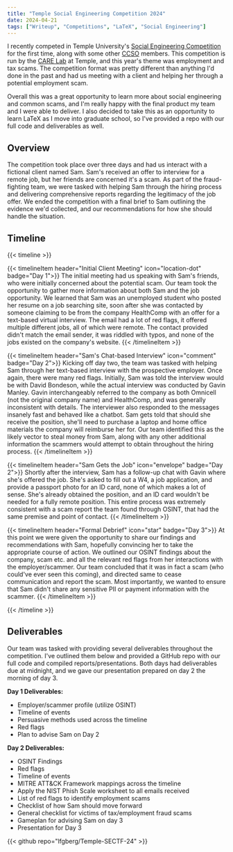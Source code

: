 ```yaml
---
title: "Temple Social Engineering Competition 2024"
date: 2024-04-21
tags: ["Writeup", "Competitions", "LaTeX", "Social Engineering"]
---
```


I recently competed in Temple University's [Social Engineering Competition](https://sites.temple.edu/socialengineering/) for the first time, along with some other [CCSO](https://psuccso.org) members. This competition is run by the [CARE Lab](https://sites.temple.edu/care/) at Temple, and this year's theme was employment and tax scams. The competition format was pretty different than anything I'd done in the past and had us meeting with a client and helping her through a potential employment scam.

Overall this was a great opportunity to learn more about social engineering and common scams, and I'm really happy with the final product my team and I were able to deliver. I also decided to take this as an opportunity to learn LaTeX as I move into graduate school, so I've provided a repo with our full code and deliverables as well.

## Overview

The competition took place over three days and had us interact with a fictional client named Sam. Sam's received an offer to interview for a remote job, but her friends are concerned it's a scam. As part of the fraud-fighting team, we were tasked with helping Sam through the hiring process and delivering comprehensive reports regarding the legitimacy of the job offer. We ended the competition with a final brief to Sam outlining the evidence we'd collected, and our recommendations for how she should handle the situation.

## Timeline

{{< timeline >}}

{{< timelineItem header="Initial Client Meeting" icon="location-dot" badge="Day 1">}}
The initial meeting had us speaking with Sam's friends, who were initially concerned about the potential scam. Our team took the opportunity to gather more information about both Sam and the job opportunity. We learned that Sam was an unemployed student who posted her resume on a job searching site, soon after she was contacted by someone claiming to be from the company HealthComp with an offer for a text-based virtual interview. The email had a lot of red flags, it offered multiple different jobs, all of which were remote. The contact provided didn't match the email sender, it was riddled with typos, and none of the jobs existed on the company's website.
{{< /timelineItem >}}

{{< timelineItem header="Sam's Chat-based Interview" icon="comment" badge="Day 2">}}
Kicking off day two, the team was tasked with helping Sam through her text-based interview with the prospective employer. Once again, there were many red flags. Initially, Sam was told the interview would be with David Bondeson, while the actual interview was conducted by Gavin Manley. Gavin interchangeably referred to the company as both Omnicell (not the original company name) and HealthComp, and was generally inconsistent with details. The interviewer also responded to the messages insanely fast and behaved like a chatbot. Sam gets told that should she receive the position, she'll need to purchase a laptop and home office materials the company will reimburse her for. Our team identified this as the likely vector to steal money from Sam, along with any other additional information the scammers would attempt to obtain throughout the hiring process.
{{< /timelineItem >}}

{{< timelineItem header="Sam Gets the Job" icon="envelope" badge="Day 2">}}
Shortly after the interview, Sam has a follow-up chat with Gavin where she's offered the job. She's asked to fill out a W4, a job application, and provide a passport photo for an ID card, none of which makes a lot of sense. She's already obtained the position, and an ID card wouldn't be needed for a fully remote position. This entire process was extremely consistent with a scam report the team found through OSINT, that had the same premise and point of contact.
{{< /timelineItem >}}

{{< timelineItem header="Formal Debrief" icon="star" badge="Day 3">}}
At this point we were given the opportunity to share our findings and recommendations with Sam, hopefully convincing her to take the appropriate course of action. We outlined our OSINT findings about the company, scam etc. and all the relevant red flags from her interactions with the employer/scammer. Our team concluded that it was in fact a scam (who could've ever seen this coming), and directed same to cease communication and report the scam. Most importantly, we wanted to ensure that Sam didn't share any sensitive PII or payment information with the scammer.
{{< /timelineItem >}}

{{< /timeline >}}

## Deliverables

Our team was tasked with providing several deliverables throughout the competition. I've outlined them below and provided a GitHub repo with our full code and compiled reports/presentations. Both days had deliverables due at midnight, and we gave our presentation prepared on day 2 the morning of day 3.

**Day 1 Deliverables:**

* Employer/scammer profile (utilize OSINT)
* Timeline of events
* Persuasive methods used across the timeline
* Red flags
* Plan to advise Sam on Day 2

**Day 2 Deliverables:**

* OSINT Findings
* Red flags
* Timeline of events
* MITRE ATT&CK Framework mappings across the timeline
* Apply the NIST Phish Scale worksheet to all emails received
* List of red flags to identify employment scams
* Checklist of how Sam should move forward
* General checklist for victims of tax/employment fraud scams
* Gameplan for advising Sam on day 3
* Presentation for Day 3

{{< github repo="lfgberg/Temple-SECTF-24" >}}
